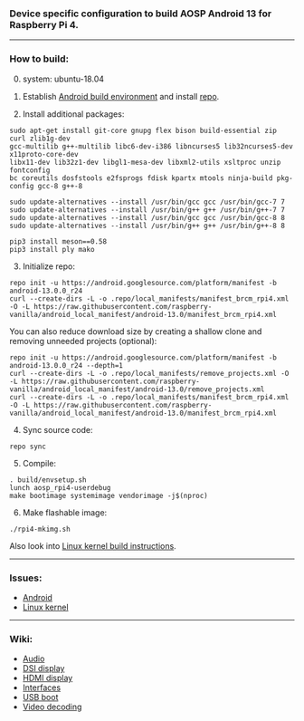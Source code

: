 ### Device specific configuration to build AOSP Android 13 for Raspberry Pi 4.

***

### How to build:
0. system: ubuntu-18.04

1. Establish [Android build environment](https://source.android.com/setup/initializing) and install [repo](https://source.android.com/docs/setup/develop#installing-repo).

2. Install additional packages:

```
sudo apt-get install git-core gnupg flex bison build-essential zip curl zlib1g-dev 
gcc-multilib g++-multilib libc6-dev-i386 libncurses5 lib32ncurses5-dev x11proto-core-dev
libx11-dev lib32z1-dev libgl1-mesa-dev libxml2-utils xsltproc unzip fontconfig
bc coreutils dosfstools e2fsprogs fdisk kpartx mtools ninja-build pkg-config gcc-8 g++-8

sudo update-alternatives --install /usr/bin/gcc gcc /usr/bin/gcc-7 7
sudo update-alternatives --install /usr/bin/g++ g++ /usr/bin/g++-7 7
sudo update-alternatives --install /usr/bin/gcc gcc /usr/bin/gcc-8 8
sudo update-alternatives --install /usr/bin/g++ g++ /usr/bin/g++-8 8

pip3 install meson==0.58
pip3 install ply mako

```

3. Initialize repo:

```
repo init -u https://android.googlesource.com/platform/manifest -b android-13.0.0_r24
curl --create-dirs -L -o .repo/local_manifests/manifest_brcm_rpi4.xml -O -L https://raw.githubusercontent.com/raspberry-vanilla/android_local_manifest/android-13.0/manifest_brcm_rpi4.xml
```

You can also reduce download size by creating a shallow clone and removing unneeded projects (optional):

```
repo init -u https://android.googlesource.com/platform/manifest -b android-13.0.0_r24 --depth=1
curl --create-dirs -L -o .repo/local_manifests/remove_projects.xml -O -L https://raw.githubusercontent.com/raspberry-vanilla/android_local_manifest/android-13.0/remove_projects.xml
curl --create-dirs -L -o .repo/local_manifests/manifest_brcm_rpi4.xml -O -L https://raw.githubusercontent.com/raspberry-vanilla/android_local_manifest/android-13.0/manifest_brcm_rpi4.xml
```

4. Sync source code:

```
repo sync
```

5. Compile:

```
. build/envsetup.sh
lunch aosp_rpi4-userdebug
make bootimage systemimage vendorimage -j$(nproc)
```

6. Make flashable image:

```
./rpi4-mkimg.sh
```

Also look into [Linux kernel build instructions](https://github.com/raspberry-vanilla/android_kernel_manifest/tree/android-13.0).

***

### Issues:

- [Android](https://github.com/raspberry-vanilla/android_local_manifest/issues)
- [Linux kernel](https://github.com/raspberry-vanilla/android_kernel_manifest/issues)

***

### Wiki:

- [Audio](https://github.com/raspberry-vanilla/android_local_manifest/wiki/Audio)
- [DSI display](https://github.com/raspberry-vanilla/android_local_manifest/wiki/DSI-display)
- [HDMI display](https://github.com/raspberry-vanilla/android_local_manifest/wiki/HDMI-display)
- [Interfaces](https://github.com/raspberry-vanilla/android_local_manifest/wiki/Interfaces)
- [USB boot](https://github.com/raspberry-vanilla/android_local_manifest/wiki/USB-boot)
- [Video decoding](https://github.com/raspberry-vanilla/android_local_manifest/wiki/Video-decoding)

